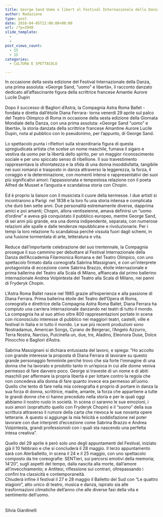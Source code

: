 ```yaml
---
title: George Sand Uomo e libert al Festival Internazionale della Danza
author: Redazione
type: post
date: 2016-04-05T22:00:00+00:00
url: /?p=2940
slide_template:
  - 
  - 
post_views_count:
  - 15
  - 15
categories:
  - CULTURA E SPETTACOLO

---
```

<div>
  In occasione della sesta edizione del Festival Internazionale della Danza, una prima assoluta: &laquo;George Sand, &ldquo;uomo&rdquo; e libert&agrave;&raquo;, il racconto danzato dedicato all&#8217;affascinante figura della scrittrice francese Amantie Aurore Lucile Dupin
</div>

<div>
  &nbsp;
</div>

<div>
  Dopo il successo di Bagliori d&#8217;Astra, la Compagnia Astra Roma Ballet -fondata e diretta dall&#8217;&eacute;toile Diana Ferrara- torna venerd&igrave; 29 aprile sul palco del Teatro Olimpico di Roma in occasione della sesta edizione della Giornata Mondiale della Danza, con una prima assoluta: &laquo;George Sand &ldquo;uomo&rdquo; e libert&agrave;&raquo;, la storia danzata della scrittrice francese Amantine Aurore Lucile Dupin, nota al pubblico con lo pseudonimo, per l&#8217;appunto, di George Sand.&nbsp;
</div>

<div>
  &nbsp;
</div>

<div>
  Lo spettacolo punta i riflettori sulla straordinaria figura di questa spregiudicata artista che scelse un nome maschile, fumava il sigaro e vestiva da uomo per la libert&agrave; dello spirito, per un maggior riconoscimento sociale e per uno spiccato senso di ribellione. Il suo travestimento rappresentava la sfrontatezza e la sfida di una donna insoddisfatta, tangibile nei suoi romanzi e trasposto in danza attraverso la leggerezza, la forza, il coraggio e la determinazione, con momenti intensi e rappresentativi dei suoi pi&ugrave; significativi amori: l&#8217;appassionata e tempestosa relazione con il poeta Alfred de Musset e l&#8217;angusta e scandalosa storia con Chopin.
</div>

<div>
  &nbsp;
</div>

<div>
  Ed &egrave; proprio la liaison con il musicista il cuore della kermesse. I due artisti si incontrarono a Parigi &nbsp;nel 1838 e la loro fu una storia intensa e complicata che dur&ograve; ben sette anni. Due personalit&agrave; estremamente diverse, dapprima amici e poi amanti; Chopin, allora ventiseienne, amava definirsi un &ldquo;uomo d&#8217;ordine&rdquo; e aveva gi&agrave; conquistato il pubblico europeo, mentre George Sand, di sei anni pi&ugrave; grande, era una donna indipendente, separata, con numerose relazioni alle spalle e dalle tendenze repubblicane e rivoluzionarie. Per i tempi la loro relazione fu scandalosa perch&eacute; vissuta fuori dagli schemi, in una fusione tormentata di arte, letteratura e vita.&nbsp;
</div>

<div>
  &nbsp;
</div>

<div>
  Reduce dall&#8217;importante celebrazione del suo trentennale, la Compagnia prosegue il suo cammino per debuttare al Festival Internazionale della Danza dell&#8217;Accademia Filarmonica Romana e del Teatro Olimpico, con uno spettacolo firmato dalla coreografa Sabrina Massignani, e con un&#8217;interprete protagonista di eccezione come Sabrina Brazzo, &eacute;toile internazionale e prima ballerina del Teatro alla Scala di Milano, affiancata dal primo ballerino internazionale Andrea Volpintesta del Teatro alla Scala di Milano, nei panni di Fryderyk Chopin.
</div>

<div>
  &nbsp;
</div>

<div>
  L&#8217;Astra Roma Ballet nasce nel 1985 grazie all&#8217;esperienza e alla passione di Diana Ferrara. Prima ballerina &eacute;toile del Teatro dell&#8217;Opera di Roma, coreografa e direttrice della Compagnia Astra Roma Ballet, Diana Ferrara ha compiuto una carriera internazionale danzando nei teatri di tutto il mondo. La compagnia ha al suo attivo oltre 800 rappresentazioni portate in scena con riconosciuto interesse di pubblico nei maggiori teatri, castelli, ville e festival in Italia e in tutto il mondo. Le sue pi&ugrave; recenti produzioni sono Nostradamus, American Songs, Cyrano de Bergerac, l&#8217;Angelo Azzurro, Terra Nostra, Narciso, Pulcinella un, due, tre, Aladino, Eleonora Duse, Dolce Pinocchio e Bagliori d&#8217;Astra.
</div>

<div>
  &nbsp;
</div>

<div>
  Sabrina Massignani si dichiara entusiasta del lavoro, e spiega: &ldquo;Ho accolto con grande interesse la proposta di Diana Ferrara di lavorare su questo grande personaggio femminile perch&eacute; trovo che sia forte l&#8217;immagine di una donna che ha lavorato e prodotto tanto in un&#8217;epoca in cui alle donne veniva permesso di fare davvero poco. George si traveste di un nome e di abiti maschili per affermare la propria libert&agrave; e per lottare contro la regola che non concedeva alla donna di fare quanto invece era permesso all&#8217;uomo. Quello che tento di fare nella mia coreografia &egrave; proprio di portare in danza la sua forza di donna, scrittrice, madre, amante, la forza che appartiene a tutte le grandi donne che ci hanno preceduto nella storia e per le quali oggi abbiamo il nostro ruolo in societ&agrave;. In scena ci saranno le sue emozioni, i suoi amori (soprattutto quello con Fryderyk Chopin) e il &ldquo;suono&rdquo; della sua scrittura attraverso il rumore della carta che rievoca le sue novanta opere letterarie. A questo si aggiunge la mia felicit&agrave; e soddisfazione nel poter lavorare con due interpreti d&#8217;eccezione come Sabrina Brazzo e Andrea Volpintesta, grandi professionisti con i quali sta nascendo una perfetta intesa creativa&rdquo;.
</div>

<div>
  &nbsp;
</div>

<div>
  Quello del 29 aprile &egrave; per&ograve; solo uno degli appuntamenti del Festival, iniziato gi&agrave; il 10 febbraio e che si concluder&agrave; il 28 maggio. Il terzo appuntamento sar&agrave; con Aterballetto, in scena il 24 e il 25 maggio, con uno spettacolo composto da tre coreografie: SENTieri, sui percorsi emotivi della memoria; 14&#8217;20&rdquo;, sugli aspetti del tempo, dalla nascita alla morte, dall&#8217;amore all&#8217;invecchiamento; e Antitesi, riflessione sui contrari, oltrepassando i confini tra classicit&agrave; e contemporaneit&agrave;.
</div>

<div>
  Chiuder&agrave; infine il festival il 27 e 28 maggio il Balletto del Sud con &ldquo;Le quattro stagioni&rdquo;, atto unico di teatro, musica e danza, ispirato sia alle trasformazioni climatiche dell&#8217;anno che alle diverse fasi della vita e sentimento dell&#8217;uomo.&nbsp;
</div>

<div>
  &nbsp;
</div>

<div>
  &nbsp;
</div>

<div>
  Silvia Giardinelli&nbsp;
</div>

<div>
  &nbsp;
</div>
